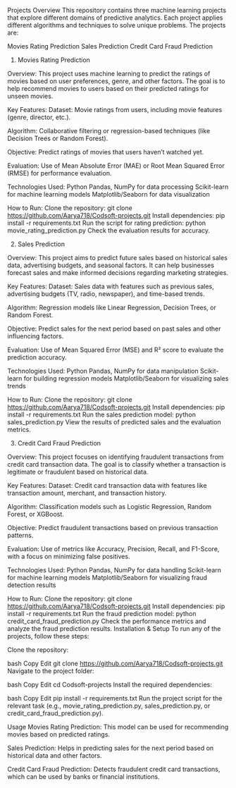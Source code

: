 Projects Overview
This repository contains three machine learning projects that explore different domains of predictive analytics. Each project applies different algorithms and techniques to solve unique problems. The projects are:

Movies Rating Prediction
Sales Prediction
Credit Card Fraud Prediction
1. Movies Rating Prediction

Overview:
This project uses machine learning to predict the ratings of movies based on user preferences, genre, and other factors. The goal is to help recommend movies to users based on their predicted ratings for unseen movies.

Key Features:
Dataset: Movie ratings from users, including movie features (genre, director, etc.).

Algorithm: Collaborative filtering or regression-based techniques (like Decision Trees or Random Forest).

Objective: Predict ratings of movies that users haven’t watched yet.

Evaluation: Use of Mean Absolute Error (MAE) or Root Mean Squared Error (RMSE) for performance evaluation.

Technologies Used:
Python
Pandas, NumPy for data processing
Scikit-learn for machine learning models
Matplotlib/Seaborn for data visualization

How to Run:
Clone the repository: git clone https://github.com/Aarya718/Codsoft-projects.git
Install dependencies: pip install -r requirements.txt
Run the script for rating prediction: python movie_rating_prediction.py
Check the evaluation results for accuracy.

2. Sales Prediction

Overview:
This project aims to predict future sales based on historical sales data, advertising budgets, and seasonal factors. It can help businesses forecast sales and make informed decisions regarding marketing strategies.

Key Features:
Dataset: Sales data with features such as previous sales, advertising budgets (TV, radio, newspaper), and time-based trends.

Algorithm: Regression models like Linear Regression, Decision Trees, or Random Forest.

Objective: Predict sales for the next period based on past sales and other influencing factors.

Evaluation: Use of Mean Squared Error (MSE) and R² score to evaluate the prediction accuracy.

Technologies Used:
Python
Pandas, NumPy for data manipulation
Scikit-learn for building regression models
Matplotlib/Seaborn for visualizing sales trends

How to Run:
Clone the repository: git clone https://github.com/Aarya718/Codsoft-projects.git
Install dependencies: pip install -r requirements.txt
Run the sales prediction model: python sales_prediction.py
View the results of predicted sales and the evaluation metrics.

3. Credit Card Fraud Prediction

Overview:
This project focuses on identifying fraudulent transactions from credit card transaction data. The goal is to classify whether a transaction is legitimate or fraudulent based on historical data.

Key Features:
Dataset: Credit card transaction data with features like transaction amount, merchant, and transaction history.

Algorithm: Classification models such as Logistic Regression, Random Forest, or XGBoost.

Objective: Predict fraudulent transactions based on previous transaction patterns.

Evaluation: Use of metrics like Accuracy, Precision, Recall, and F1-Score, with a focus on minimizing false positives.

Technologies Used:
Python
Pandas, NumPy for data handling
Scikit-learn for machine learning models
Matplotlib/Seaborn for visualizing fraud detection results

How to Run:
Clone the repository: git clone https://github.com/Aarya718/Codsoft-projects.git
Install dependencies: pip install -r requirements.txt
Run the fraud prediction model: python credit_card_fraud_prediction.py
Check the performance metrics and analyze the fraud prediction results.
Installation & Setup
To run any of the projects, follow these steps:

Clone the repository:

bash
Copy
Edit
git clone https://github.com/Aarya718/Codsoft-projects.git
Navigate to the project folder:

bash
Copy
Edit
cd Codsoft-projects
Install the required dependencies:

bash
Copy
Edit
pip install -r requirements.txt
Run the project script for the relevant task (e.g., movie_rating_prediction.py, sales_prediction.py, or credit_card_fraud_prediction.py).

Usage
Movies Rating Prediction: This model can be used for recommending movies based on predicted ratings.

Sales Prediction: Helps in predicting sales for the next period based on historical data and other factors.

Credit Card Fraud Prediction: Detects fraudulent credit card transactions, which can be used by banks or financial institutions.

